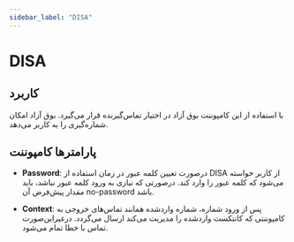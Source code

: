 ```yaml
---
sidebar_label: "DISA"
---
```

<head>
  <title>معرفی DISA | مستندات سیموتل</title>
</head>


# DISA


## کاربرد

با استفاده از این کامپوننت بوق آزاد در اختیار تماس‌گیرنده قرار می‌گیرد. بوق آزاد امکان شماره‌‌گیری را به کاربر می‌‌دهد.


## پارامترها کامپوننت

- **Password**: درصورت تعیین کلمه عبور در زمان استفاده از DISA از کاربر خواسته می‌‌شود که کلمه عبور را وارد کند. درصورتی که نیازی به ورود کلمه عبور نباشد، باید مقدار پیش‌‌فرض آن no-password باشد.

- **Context**: پس از ورود شماره، شماره واردشده همانند تماس‌‌های خروجی به کامپوننتی که کانتکست واردشده را مدیریت می‌‌کند ارسال می‌‌گردد. درغیراین‌‌صورت تماس با خطا تمام می‌‌شود.